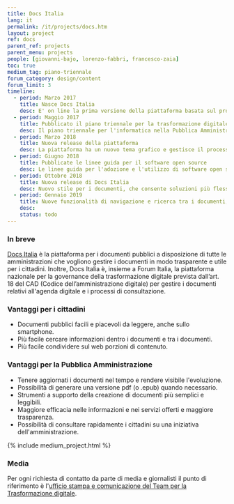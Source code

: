 ```yaml
---
title: Docs Italia
lang: it
permalink: /it/projects/docs.htm
layout: project
ref: docs
parent_ref: projects
parent_menu: projects
people: [giovanni-bajo, lorenzo-fabbri, francesco-zaia]
toc: true
medium_tag: piano-triennale
forum_category: design/content
forum_limit: 3
timeline:
  - period: Marzo 2017
    title: Nasce Docs Italia
    desc: E' on line la prima versione della piattaforma basata sul progetto open source ReadTheDocs
  - period: Maggio 2017
    title: Pubblicato il piano triennale per la trasformazione digitale
    desc: Il piano triennale per l'informatica nella Pubblica Amministrazione viene pubblicato sulla prima versione di Docs Italia
  - period: Marzo 2018
    title: Nuova release della piattaforma
    desc: La piattaforma ha un nuovo tema grafico e gestisce il processo di consultazione pubblica di documenti, come stabilito dal CAD
  - period: Giugno 2018
    title: Pubblicate le linee guida per il software open source
    desc: Le linee guida per l'adozione e l'utilizzo di software open source vengono pubblicate sulla prima versione di Docs Italia
  - period: Ottobre 2018
    title: Nuova release di Docs Italia
    desc: Nuovo stile per i documenti, che consente soluzioni più flessibili per produrre documenti ancora più facili e piacevole da leggere
  - period: Gennaio 2019
    title: Nuove funzionalità di navigazione e ricerca tra i documenti, ogni ente avrà una sezione dedicata per i documenti
    desc:
    status: todo
---
```


### In breve

[Docs Italia](https://docs.italia.it/) è la piattaforma per i documenti pubblici a disposizione di tutte le amministrazioni che vogliono gestire i documenti in modo trasparente e utile per i cittadini. Inoltre, Docs Italia è, insieme a Forum Italia, la piattaforma nazionale per la governance della trasformazione digitale prevista
dall’art. 18 del CAD (Codice dell’amministrazione digitale) per gestire i documenti relativi all'agenda digitale e i processi di consultazione.

### Vantaggi per i cittadini

* Documenti pubblici facili e piacevoli da leggere, anche sullo smartphone.
* Più facile cercare informazioni dentro i documenti e tra i documenti.
* Più facile condividere sul web porzioni di contenuto.

### Vantaggi per la Pubblica Amministrazione

* Tenere aggiornati i documenti nel tempo e rendere visibile l'evoluzione.
* Possibilità di generare una versione pdf (o .epub) quando necessario.
* Strumenti a supporto della creazione di documenti più semplici e leggibili.
* Maggiore efficacia nelle informazioni e nei servizi offerti e maggiore trasparenza.
* Possibilità di consultare rapidamente i cittadini su una iniziativa dell'amministrazione.

{% include medium_project.html %}

### Media

Per ogni richiesta di contatto da parte di media e giornalisti il punto di riferimento è l'[ufficio stampa e comunicazione del Team per la Trasformazione digitale](https://teamdigitale.governo.it/it/contatti).
